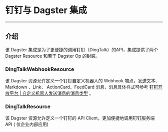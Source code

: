 # 钉钉与 Dagster 集成

---

## 介绍

该 Dagster 集成是为了更便捷的调用钉钉（DingTalk）的API，集成提供了两个 Dagster
Resource 和若干 Dagster Op 的封装。

### DingTalkWebhookResource

该 Dagster 资源允许定义一个钉钉自定义机器人的 Webhook 端点，发送文本、Markdown
、Link、 ActionCard、FeedCard 消息，消息具体样式可参考 
[钉钉开放平台 | 自定义机器人发送消息的消息类型](https://open.dingtalk.com/document/orgapp/custom-bot-send-message-type) 。


### DingTalkResource

该 Dagster 资源允许定义一个钉钉的 API Client，更加便捷地调用钉钉服务端 API (
仅企业内部应用)
